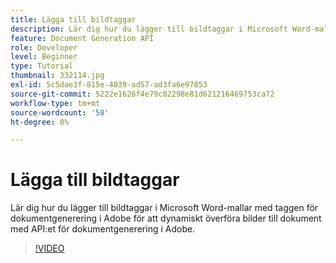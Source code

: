 ```yaml
---
title: Lägga till bildtaggar
description: Lär dig hur du lägger till bildtaggar i Microsoft Word-mallar med taggen för att generera dokument i Adobe för att dynamiskt överföra bilder till dokument med API:et för att generera dokument i Adobe
feature: Document Generation API
role: Developer
level: Beginner
type: Tutorial
thumbnail: 332114.jpg
exl-id: 5c5dae3f-815e-4039-ad57-ad3fa6e97853
source-git-commit: 5222e1626f4e79c02298e81d621216469753ca72
workflow-type: tm+mt
source-wordcount: '58'
ht-degree: 0%

---
```


# Lägga till bildtaggar

Lär dig hur du lägger till bildtaggar i Microsoft Word-mallar med taggen för dokumentgenerering i Adobe för att dynamiskt överföra bilder till dokument med API:et för dokumentgenerering i Adobe.

>[!VIDEO](https://video.tv.adobe.com/v/332114?hidetitle=true)

